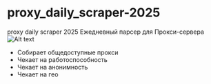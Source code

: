 # proxy_daily_scraper-2025
proxy daily scraper 2025 Ежедневный парсер для Прокси-сервера
![Alt text](https://i.postimg.cc/8C3DynV6/proxy-2.png)

- Собирает общедоступные прокси
- Чекает на работоспособность
- Чекает на анонимность
- Чекает на гео
